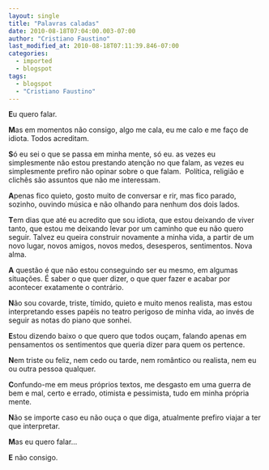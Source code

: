 ```yaml
---
layout: single
title: "Palavras caladas"
date: 2010-08-18T07:04:00.003-07:00
author: "Cristiano Faustino"
last_modified_at: 2010-08-18T07:11:39.846-07:00
categories:
  - imported
  - blogspot
tags:
  - blogspot
  - "Cristiano Faustino"
---
```


**E**u quero falar.

**M**as em momentos não consigo, algo me cala, eu me calo e me faço de idiota. Todos acreditam.

**S**ó eu sei o que se passa em minha mente, só eu. as vezes eu simplesmente não estou prestando atenção no que falam, as vezes eu simplesmente prefiro não opinar sobre o que falam.  Política, religião e clichês são assuntos que não me interessam.

**A**penas fico quieto, gosto muito de conversar e rir, mas fico parado, sozinho, ouvindo música e não olhando para nenhum dos dois lados.

**T**em dias que até eu acredito que sou idiota, que estou deixando de viver tanto, que estou me deixando levar por um caminho que eu não quero seguir. Talvez eu queira construir novamente a minha vida, a partir de um novo lugar, novos amigos, novos medos, desesperos, sentimentos. Nova alma.

**A** questão é que não estou conseguindo ser eu mesmo, em algumas situações. É saber o que quer dizer, o que quer fazer e acabar por acontecer exatamente o contrário.

**N**ão sou covarde, triste, tímido, quieto e muito menos realista, mas estou interpretando esses papéis no teatro perigoso de minha vida, ao invés de seguir as notas do piano que sonhei.

**E**stou dizendo baixo o que quero que todos ouçam, falando apenas em pensamentos os sentimentos que queria dizer para quem os pertence.

**N**em triste ou feliz, nem cedo ou tarde, nem romântico ou realista, nem eu ou outra pessoa qualquer.

**C**onfundo-me em meus próprios textos, me desgasto em uma guerra de bem e mal, certo e errado, otimista e pessimista, tudo em minha própria mente.

**N**ão se importe caso eu não ouça o que diga, atualmente prefiro viajar a ter que interpretar.

**M**as eu quero falar...

**E** não consigo.





 